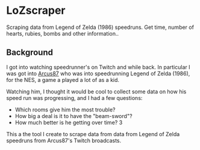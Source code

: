 # LoZscraper

Scraping data from Legend of Zelda (1986) speedruns.  Get time, number of hearts, rubies, bombs and other information..

## Background

I got into watching speedrunner's on Twitch and while back.  In particular I was got into [Arcus87](https://www.twitch.tv/arcus87/) who was into speedrunning Legend of Zelda (1986), for the NES, a game a played a lot of as a kid.  

Watching him, I thought it would be cool to collect some data on how his speed run was progressing, and I had a few questions: 
- Which rooms give him the most trouble?
- How big a deal is it to have the "beam-sword"?
- How much better is he getting over time?
3

This a the tool I create to scrape data from data from Legend of Zelda speedruns from Arcus87's Twitch broadcasts.